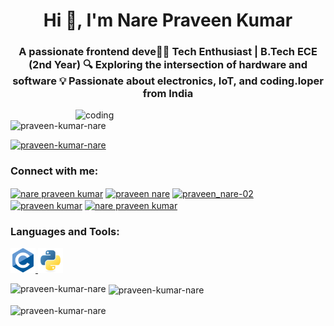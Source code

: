 <h1 align="center">Hi 👋, I'm Nare Praveen Kumar</h1>
<h3 align="center">A passionate frontend deve👨‍💻 Tech Enthusiast | B.Tech ECE (2nd Year) 🔍 Exploring the intersection of hardware and software 💡 Passionate about electronics, IoT, and coding.loper from India</h3>
<img align="right" alt="coding" width="400" src="https://github.com/user-attachments/assets/fe1484a4-a856-42f2-93bb-7958e65d0bdb">

<p align="left"> <img src="https://komarev.com/ghpvc/?username=praveen-kumar-nare&label=Profile%20views&color=0e75b6&style=flat" alt="praveen-kumar-nare" /> </p>

<p align="left"> <a href="https://github.com/ryo-ma/github-profile-trophy"><img src="https://github-profile-trophy.vercel.app/?username=praveen-kumar-nare" alt="praveen-kumar-nare" /></a> </p>

<h3 align="left">Connect with me:</h3>
<p align="left">
<a href="https://linkedin.com/in/nare praveen kumar" target="blank"><img align="center" src="https://raw.githubusercontent.com/rahuldkjain/github-profile-readme-generator/master/src/images/icons/Social/linked-in-alt.svg" alt="nare praveen kumar" height="30" width="40" /></a>
<a href="https://fb.com/praveen nare" target="blank"><img align="center" src="https://raw.githubusercontent.com/rahuldkjain/github-profile-readme-generator/master/src/images/icons/Social/facebook.svg" alt="praveen nare" height="30" width="40" /></a>
<a href="https://instagram.com/praveen_nare-02" target="blank"><img align="center" src="https://raw.githubusercontent.com/rahuldkjain/github-profile-readme-generator/master/src/images/icons/Social/instagram.svg" alt="praveen_nare-02" height="30" width="40" /></a>
<a href="https://www.codechef.com/users/praveen kumar" target="blank"><img align="center" src="https://cdn.jsdelivr.net/npm/simple-icons@3.1.0/icons/codechef.svg" alt="praveen kumar" height="30" width="40" /></a>
<a href="https://www.hackerrank.com/nare praveen kumar" target="blank"><img align="center" src="https://raw.githubusercontent.com/rahuldkjain/github-profile-readme-generator/master/src/images/icons/Social/hackerrank.svg" alt="nare praveen kumar" height="30" width="40" /></a>
</p>

<h3 align="left">Languages and Tools:</h3>
<p align="left"> <a href="https://www.cprogramming.com/" target="_blank" rel="noreferrer"> <img src="https://raw.githubusercontent.com/devicons/devicon/master/icons/c/c-original.svg" alt="c" width="40" height="40"/> </a> <a href="https://www.python.org" target="_blank" rel="noreferrer"> <img src="https://raw.githubusercontent.com/devicons/devicon/master/icons/python/python-original.svg" alt="python" width="40" height="40"/> </a> </p>

<p><img align="left" src="https://github-readme-stats.vercel.app/api/top-langs?username=praveen-kumar-nare&show_icons=true&locale=en&layout=compact" alt="praveen-kumar-nare" /></p>

<p>&nbsp;<img align="center" src="https://github-readme-stats.vercel.app/api?username=praveen-kumar-nare&show_icons=true&locale=en" alt="praveen-kumar-nare" /></p>

<p><img align="center" src="https://github-readme-streak-stats.herokuapp.com/?user=praveen-kumar-nare&" alt="praveen-kumar-nare" /></p>

